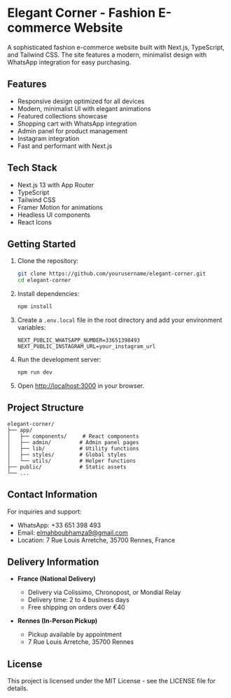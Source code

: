 # Elegant Corner - Fashion E-commerce Website

A sophisticated fashion e-commerce website built with Next.js, TypeScript, and Tailwind CSS. The site features a modern, minimalist design with WhatsApp integration for easy purchasing.

## Features

- Responsive design optimized for all devices
- Modern, minimalist UI with elegant animations
- Featured collections showcase
- Shopping cart with WhatsApp integration
- Admin panel for product management
- Instagram integration
- Fast and performant with Next.js

## Tech Stack

- Next.js 13 with App Router
- TypeScript
- Tailwind CSS
- Framer Motion for animations
- Headless UI components
- React Icons

## Getting Started

1. Clone the repository:
   ```bash
   git clone https://github.com/yourusername/elegant-corner.git
   cd elegant-corner
   ```

2. Install dependencies:
   ```bash
   npm install
   ```

3. Create a `.env.local` file in the root directory and add your environment variables:
   ```env
   NEXT_PUBLIC_WHATSAPP_NUMBER=33651398493
   NEXT_PUBLIC_INSTAGRAM_URL=your_instagram_url
   ```

4. Run the development server:
   ```bash
   npm run dev
   ```

5. Open [http://localhost:3000](http://localhost:3000) in your browser.

## Project Structure

```
elegant-corner/
├── app/
│   ├── components/     # React components
│   ├── admin/         # Admin panel pages
│   ├── lib/           # Utility functions
│   ├── styles/        # Global styles
│   └── utils/         # Helper functions
├── public/            # Static assets
└── ...
```

## Contact Information

For inquiries and support:
- WhatsApp: +33 651 398 493
- Email: elmahboubhamza9@gmail.com
- Location: 7 Rue Louis Arretche, 35700 Rennes, France

## Delivery Information

- **France (National Delivery)**
  - Delivery via Colissimo, Chronopost, or Mondial Relay
  - Delivery time: 2 to 4 business days
  - Free shipping on orders over €40

- **Rennes (In-Person Pickup)**
  - Pickup available by appointment
  - 7 Rue Louis Arretche, 35700 Rennes

## License

This project is licensed under the MIT License - see the LICENSE file for details.
